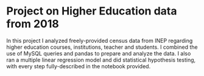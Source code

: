 # Project on Higher Education data from 2018

In this project I analyzed freely-provided census data from INEP regarding higher education courses, institutions, teacher and students. I combined the use of MySQL queries and pandas to prepare and analyze the data. I also ran a multiple linear regression model and did statistical hypothesis testing, with every step fully-described in the notebook provided.
